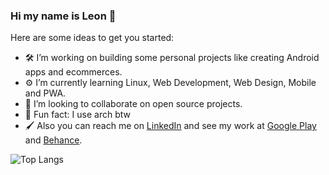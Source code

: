 ### Hi my name is Leon 👋

Here are some ideas to get you started:

- :hammer_and_wrench: I’m working on building some personal projects like creating Android apps and ecommerces.
- :gear: I’m currently learning Linux, Web Development, Web Design, Mobile and PWA.
- :water_buffalo: I’m looking to collaborate on open source projects.
- :penguin: Fun fact: I use arch btw
- :paintbrush: Also you can reach me on [LinkedIn](https://www.linkedin.com/in/leonribeirods/) and see my work at [Google Play](https://play.google.com/store/apps/developer?id=Leon+Ribeiro) and [Behance](https://www.behance.net/leonribeirods).

![Top Langs](https://github-readme-stats.vercel.app/api/top-langs/?username=leonribeiro&layout=compact)
